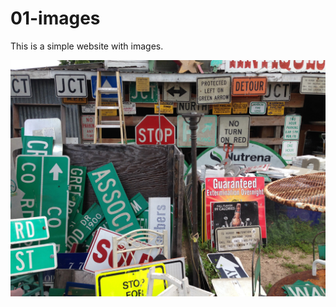 # 01-images
This is a simple website with images.

<img src="IMG_0428.jpeg" alt="hi" class="inline"/>
